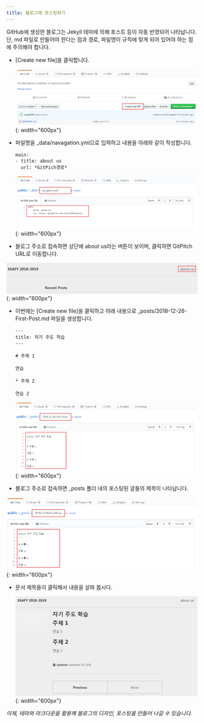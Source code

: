 ```yaml
---
title: 블로그에 포스팅하기
---
```


GitHub에 생성한 블로그는 Jekyll 테마에 의해 포스트 등이 자동 반영되어 나타납니다.
단, md 파일로 만들어야 한다는 점과 경로, 파일명이 규칙에 맞게 되어 있어야 하는 점에 주의해야 합니다.

* [Create new file]을 클릭합니다.

  ![Create New File](../images/03-01_Create-New-File.png){: width="600px"}


* 파일명을 _data/navagation.yml으로 입력하고 내용을 아래와 같이 작성합니다.
  ```
  main:
  - title: about us
    url: *GitPich경로*
  ```
  
  ![Create Navigation](../images/05-02-Create-Navigation.png){: width="600px"}

    
*  블로그 주소로 접속하면 상단에 about us라는 버튼이 보이며, 클릭하면 GitPitch URL로 이동합니다.

  ![About Us](../images/05-03-About-Us.png){: width="600px"}


* 이번에는 [Create new file]을 클릭하고 아래 내용으로 _posts/2018-12-26-First-Post.md 파일을 생성합니다.
  ```
  ---
  title: 자기 주도 학습
  ---

  # 주제 1

  연습

  * 주제 2

  연습 2
  ```

  ![New Post](../images/05-04-New-Post.png){: width="600px"}


*  블로그 주소로 접속하면 \_posts 폴더 내의 포스팅된 글들의 제목이 나타납니다.

  ![05-05-Show-Posts](../images/05-04-New-Post.png){: width="600px"}


* 문서 제목들이 클릭해서 내용을 살펴 봅시다.

  ![Read Post](../images/05-06-Read-Post.png){: width="600px"}


*이제, 테마와 마크다운을 활용해 블로그의 디자인, 포스팅을 만들어 나갈 수 있습니다.*

